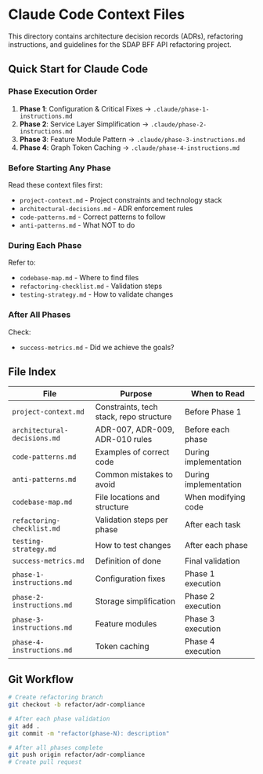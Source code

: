 # Claude Code Context Files

This directory contains architecture decision records (ADRs), refactoring instructions, and guidelines for the SDAP BFF API refactoring project.

## Quick Start for Claude Code

### Phase Execution Order
1. **Phase 1**: Configuration & Critical Fixes → `.claude/phase-1-instructions.md`
2. **Phase 2**: Service Layer Simplification → `.claude/phase-2-instructions.md`
3. **Phase 3**: Feature Module Pattern → `.claude/phase-3-instructions.md`
4. **Phase 4**: Graph Token Caching → `.claude/phase-4-instructions.md`

### Before Starting Any Phase

Read these context files first:
- `project-context.md` - Project constraints and technology stack
- `architectural-decisions.md` - ADR enforcement rules
- `code-patterns.md` - Correct patterns to follow
- `anti-patterns.md` - What NOT to do

### During Each Phase

Refer to:
- `codebase-map.md` - Where to find files
- `refactoring-checklist.md` - Validation steps
- `testing-strategy.md` - How to validate changes

### After All Phases

Check:
- `success-metrics.md` - Did we achieve the goals?

## File Index

| File | Purpose | When to Read |
|------|---------|--------------|
| `project-context.md` | Constraints, tech stack, repo structure | Before Phase 1 |
| `architectural-decisions.md` | ADR-007, ADR-009, ADR-010 rules | Before each phase |
| `code-patterns.md` | Examples of correct code | During implementation |
| `anti-patterns.md` | Common mistakes to avoid | During implementation |
| `codebase-map.md` | File locations and structure | When modifying code |
| `refactoring-checklist.md` | Validation steps per phase | After each task |
| `testing-strategy.md` | How to test changes | After each phase |
| `success-metrics.md` | Definition of done | Final validation |
| `phase-1-instructions.md` | Configuration fixes | Phase 1 execution |
| `phase-2-instructions.md` | Storage simplification | Phase 2 execution |
| `phase-3-instructions.md` | Feature modules | Phase 3 execution |
| `phase-4-instructions.md` | Token caching | Phase 4 execution |

## Git Workflow
```bash
# Create refactoring branch
git checkout -b refactor/adr-compliance

# After each phase validation
git add .
git commit -m "refactor(phase-N): description"

# After all phases complete
git push origin refactor/adr-compliance
# Create pull request